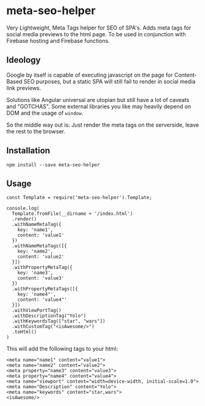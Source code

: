 # meta-seo-helper
Very Lightweight, Meta Tags helper for SEO of SPA's. 
Adds meta tags for social media previews to the html page.
To be used in conjunction with Firebase hosting and Firebase functions.

## Ideology
Google by itself is capable of executing javascript on the page for Content-Based SEO purposes, but a static SPA will still fail to render in social media link previews.

Solutions like Angular universal are utopian but still have a lot of caveats and "GOTCHAS". 
Some external libraries you like may heavily depend on DOM and the usage of `window`.

So the middle way out is: 
Just render the meta tags on the serverside, leave the rest to the browser.

## Installation

`npm install --save meta-seo-helper`

## Usage

```
const Template = require('meta-seo-helper').Template;

console.log(
  Template.fromFile(__dirname + '/index.html')
  .render()
  .withNameMetaTag({
    key: 'name1',
    content: 'value1'
  })
  .withNameMetaTags([{
    key: 'name2',
    content: 'value2'
  }])
  .withPropertyMetaTag({
    key: 'name3',
    content: 'value3'
  })
  .withPropertyMetaTags([{
    key: 'name4"',
    content: 'value4"'
  }])
  .withViewPortTag()
  .withDescriptionTag("Yolo")
  .withKeywordsTag(["star", "wars"])
  .withCustomTag("<isAwesome/>")
  .toHtml()
)
```

This will add the following tags to your html: 

```
<meta name="name1" content="value1">
<meta name="name2" content="value2">
<meta property="name3" content="value3">
<meta property="name4" content="value4">
<meta name="viewport" content="width=device-width, initial-scale=1.0">
<meta name="Description" content="Yolo">
<meta name="keywords" content="star,wars">
<isAwesome/>
```


